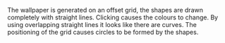 The wallpaper is generated on an offset grid, the shapes are drawn completely with straight lines.
Clicking causes the colours to change. By using overlapping straight lines it looks like there are curves. The positioning of the grid causes circles to be formed by the shapes.

